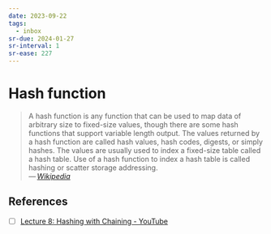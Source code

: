 ```yaml
---
date: 2023-09-22
tags:
  - inbox
sr-due: 2024-01-27
sr-interval: 1
sr-ease: 227
---
```


# Hash function

> A hash function is any function that can be used to map data of arbitrary size
> to fixed-size values, though there are some hash functions that support
> variable length output. The values returned by a hash function are called hash
> values, hash codes, digests, or simply hashes. The values are usually used to
> index a fixed-size table called a hash table. Use of a hash function to index
> a hash table is called hashing or scatter storage addressing.\
> — <cite>[Wikipedia](https://en.wikipedia.org/wiki/Hash_function)</cite>

## References

- [ ] [Lecture 8: Hashing with Chaining - YouTube](https://www.youtube.com/watch?v=0M_kIqhwbFo)
